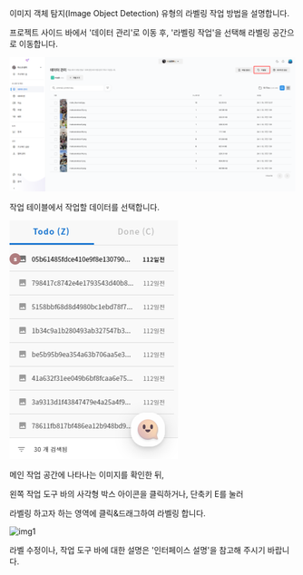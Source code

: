 이미지 객체 탐지(Image Object Detection) 유형의 라벨링 작업 방법을 설명합니다.

  

프로젝트 사이드 바에서 '데이터 관리'로 이동 후, '라벨링 작업'을 선택해 라벨링 공간으로 이동합니다. 


![img1](https://raw.githubusercontent.com/vazilcompany/vridge-docs/main/guide/img/labeling_tools/labeling/go_to_labeling_1.png)  

  

작업 테이블에서 작업할 데이터를 선택합니다.

![img1](https://raw.githubusercontent.com/vazilcompany/vridge-docs/main/guide/img/labeling_tools/labeling_tools_image/image_object_detection_02.png)  

  

메인 작업 공간에 나타나는 이미지를 확인한 뒤,

왼쪽 작업 도구 바의 사각형 박스 아이콘을 클릭하거나, 단축키 E를 눌러

라벨링 하고자 하는 영역에 클릭&드래그하여 라벨링 합니다.

![img1](https://raw.githubusercontent.com/vazilcompany/vridge-docs/main/guide/img/labeling_tools/labeling/image/object_detection/labeling_object_detection-ezgif.com-optimize.gif)  

라벨 수정이나, 작업 도구 바에 대한 설명은 '인터페이스 설명'을 참고해 주시기 바랍니다. 
